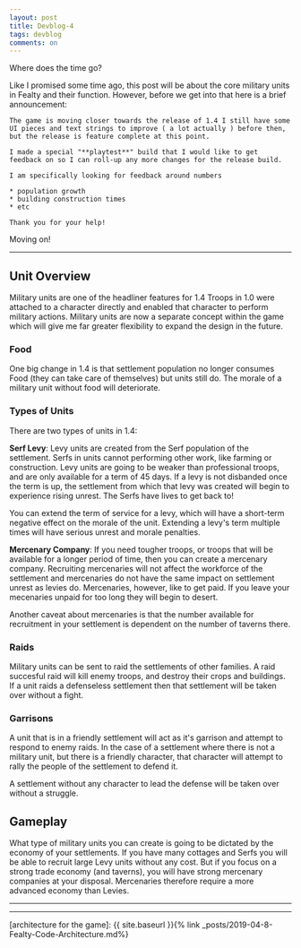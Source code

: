 ```yaml
---
layout: post
title: Devblog-4
tags: devblog
comments: on
---
```


Where does the time go?

Like I promised some time ago, this post will be about the core military units in Fealty and their function. However, before we get into that here is a brief announcement:

    The game is moving closer towards the release of 1.4 I still have some UI pieces and text strings to improve ( a lot actually ) before then, but the release is feature complete at this point. 

    I made a special "**playtest**" build that I would like to get feedback on so I can roll-up any more changes for the release build.

    I am specifically looking for feedback around numbers

    * population growth
    * building construction times
    * etc

    Thank you for your help!

Moving on!

---

## Unit Overview

Military units are one of the headliner features for 1.4 Troops in 1.0 were attached to a character directly and enabled that character to perform military actions. Military units are now a separate concept within the game which will give me far greater flexibility to expand the design in the future.

### Food

One big change in 1.4 is that settlement population no longer consumes Food (they can take care of themselves) but units still do. The morale of a military unit without food will deteriorate.

### Types of Units

There are two types of units in 1.4:

**Serf Levy**: Levy units are created from the Serf population of the settlement. Serfs in units cannot performing other work, like farming or construction. Levy units are going to be weaker than professional troops, and are only available for a term of 45 days. If a levy is not disbanded once the term is up, the settlement from which that levy was created will begin to experience rising unrest. The Serfs have lives to get back to!

You can extend the term of service for a levy, which will have a short-term negative effect on the morale of the unit. Extending a levy's term multiple times will have serious unrest and morale penalties.

**Mercenary Company**: If you need tougher troops, or troops that will be available for a longer period of time, then you can create a mercenary company. Recruiting mercenaries will not affect the workforce of the settlement and mercenaries do not have the same impact on settlement unrest as levies do. Mercenaries, however, like to get paid. If you leave your mecenaries unpaid for too long they will begin to desert.

Another caveat about mercenaries is that the number available for recruitment in your settlement is dependent on the number of taverns there. 

### Raids

Military units can be sent to raid the settlements of other families. A raid succesful raid will kill enemy troops, and destroy their crops and buildings. If a unit raids a defenseless settlement then that settlement will be taken over without a fight.

### Garrisons

A unit that is in a friendly settlement will act as it's garrison and attempt to respond to enemy raids. In the case of a settlement where there is not a military unit, but there is a friendly character, that character will attempt to rally the people of the settlement to defend it.

A settlement without any character to lead the defense will be taken over without a struggle.

## Gameplay

What type of military units you can create is going to be dictated by the economy of your settlements. If you have many cottages and Serfs you will be able to recruit large Levy units without any cost. But if you focus on a strong trade economy (and taverns), you will have strong mercenary companies at your disposal. Mercenaries therefore require a more advanced economy than Levies.

---

---

[architecture for the game]: {{ site.baseurl }}{% link _posts/2019-04-8-Fealty-Code-Architecture.md%}